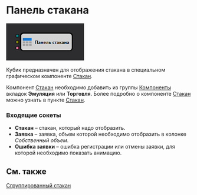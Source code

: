 # Панель стакана

![Designer Order Book Panel](../../../../../../images/designer_orderbook_panel.png)

Кубик предназначен для отображения стакана в специальном графическом компоненте [Стакан](../../../../user_interface/components/order_book.md).

Компонент [Стакан](../../../../user_interface/components/order_book.md) необходимо добавить из группы [Компоненты](../../../../user_interface/components.md) вкладок **Эмуляция** или **Торговля**. Более подробно о компоненте [Стакан](../../../../user_interface/components/order_book.md) можно узнать в пункте [Стакан](../../../../user_interface/components/order_book.md). 

### Входящие сокеты

- **Стакан** – стакан, который надо отобразить.
- **Заявка** – заявка, объем которой необходимо отобразить в колонке *Собственный объем*.
- **Ошибка заявки** – ошибка регистрации или отмены заявки, для которой необходимо показать анимацию.

## См. также

[Сгруппированный стакан](grouped_order_book.md)
